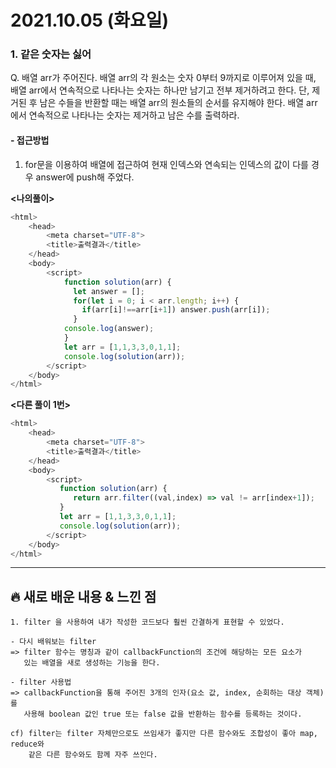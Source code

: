 # 2021.10.05 (화요일)
### **1. 같은 숫자는 싫어**

Q. 배열 arr가 주어진다. 배열 arr의 각 원소는 숫자 0부터 9까지로 이루어져 있을 때,
   배열 arr에서 연속적으로 나타나는 숫자는 하나만 남기고 전부 제거하려고 한다.
   단, 제거된 후 남은 수들을 반환할 때는 배열 arr의 원소들의 순서를 유지해야 한다.
   배열 arr에서 연속적으로 나타나는 숫자는 제거하고 남은 수를 출력하라.

#### -  접근방법

1. for문을 이용하여 배열에 접근하여 현재 인덱스와 연속되는 인덱스의 값이 다를 경우 answer에
   push해 주었다.


**<나의풀이>**
```javascript
<html>
    <head>
        <meta charset="UTF-8">
        <title>출력결과</title>
    </head>
    <body>
        <script>
            function solution(arr) {
              let answer = [];
              for(let i = 0; i < arr.length; i++) {
                if(arr[i]!==arr[i+1]) answer.push(arr[i]);
              }
            console.log(answer);
            }  
            let arr = [1,1,3,3,0,1,1];
            console.log(solution(arr));
        </script>
    </body>
</html>
```


**<다른 풀이 1번>**
```javascript
<html>
    <head>
        <meta charset="UTF-8">
        <title>출력결과</title>
    </head>
    <body>
        <script>
           function solution(arr) {
              return arr.filter((val,index) => val != arr[index+1]);
           }  
           let arr = [1,1,3,3,0,1,1];
           console.log(solution(arr));
        </script>
    </body>
</html>
```


---
##  **🔥 새로 배운 내용 & 느낀 점**
    1. filter 을 사용하여 내가 작성한 코드보다 훨씬 간결하게 표현할 수 있었다.
    
    - 다시 배워보는 filter 
    => filter 함수는 명칭과 같이 callbackFunction의 조건에 해당하는 모든 요소가
       있는 배열을 새로 생성하는 기능을 한다.
    
    - filter 사용법
    => callbackFunction을 통해 주어진 3개의 인자(요소 값, index, 순회하는 대상 객체)를
       사용해 boolean 값인 true 또는 false 값을 반환하는 함수를 등록하는 것이다.
    
    cf) filter는 filter 자체만으로도 쓰임새가 좋지만 다른 함수와도 조합성이 좋아 map, reduce와
        같은 다른 함수와도 함께 자주 쓰인다.